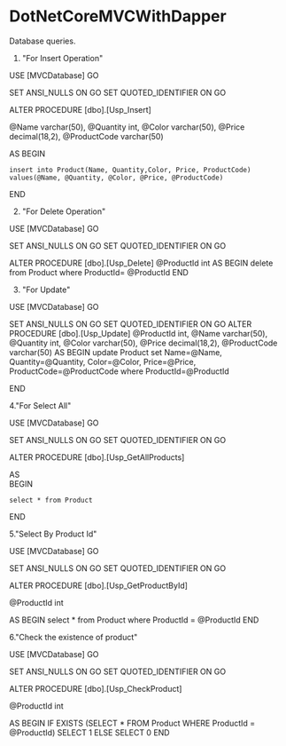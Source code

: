 # DotNetCoreMVCWithDapper




Database queries.

1. "For Insert Operation"

USE [MVCDatabase]
GO

SET ANSI_NULLS ON
GO
SET QUOTED_IDENTIFIER ON
GO


ALTER PROCEDURE [dbo].[Usp_Insert]

  @Name varchar(50),
	@Quantity int,
	@Color varchar(50),
  @Price decimal(18,2),
  @ProductCode varchar(50)

AS
BEGIN


    insert into Product(Name, Quantity,Color, Price, ProductCode) 
	values(@Name, @Quantity, @Color, @Price, @ProductCode)
END


2. "For Delete Operation"

USE [MVCDatabase]
GO

SET ANSI_NULLS ON
GO
SET QUOTED_IDENTIFIER ON
GO

ALTER PROCEDURE [dbo].[Usp_Delete]
	@ProductId int
AS
BEGIN
    delete from Product where ProductId= @ProductId
END

3. "For Update"

USE [MVCDatabase]
GO

SET ANSI_NULLS ON
GO
SET QUOTED_IDENTIFIER ON
GO
ALTER PROCEDURE [dbo].[Usp_Update] 
	@ProductId int,
	@Name varchar(50),
	@Quantity int,
	@Color varchar(50),
    @Price decimal(18,2),
    @ProductCode varchar(50)
AS
BEGIN
	update Product set 
	Name=@Name,
	Quantity=@Quantity,
	Color=@Color,
	Price=@Price,
	ProductCode=@ProductCode
	where ProductId=@ProductId
	
END


4."For Select All"


USE [MVCDatabase]
GO

SET ANSI_NULLS ON
GO
SET QUOTED_IDENTIFIER ON
GO

ALTER PROCEDURE [dbo].[Usp_GetAllProducts]

AS	
BEGIN
	
    select * from Product
END

5."Select By Product Id"


USE [MVCDatabase]
GO

SET ANSI_NULLS ON
GO
SET QUOTED_IDENTIFIER ON
GO

ALTER PROCEDURE [dbo].[Usp_GetProductById]

@ProductId int

AS
BEGIN
    select * from Product where ProductId = @ProductId
END


6."Check the existence of product"


USE [MVCDatabase]
GO

SET ANSI_NULLS ON
GO
SET QUOTED_IDENTIFIER ON
GO

ALTER PROCEDURE [dbo].[Usp_CheckProduct]

@ProductId int
	
AS
BEGIN
	 IF EXISTS (SELECT * FROM Product WHERE ProductId = @ProductId)
        SELECT 1
    ELSE
        SELECT 0 
END
